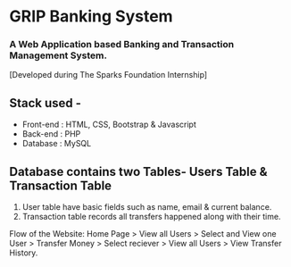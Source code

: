# GRIP Banking System   
   
### A Web Application based Banking and Transaction Management System.  
[Developed during The Sparks Foundation Internship]

## Stack used - 
* Front-end : HTML, CSS, Bootstrap & Javascript 
* Back-end : PHP 
* Database : MySQL   

## Database contains two Tables- Users Table & Transaction Table 
1. User table have basic fields such as name, email & current balance. 
2. Transaction table records all transfers happened along with their time.  

Flow of the Website: Home Page > View all Users > Select and View one User > Transfer Money > Select reciever > View all Users > View Transfer History.
